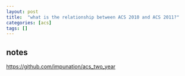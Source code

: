 ```yaml
---
layout: post
title:  "what is the relationship between ACS 2010 and ACS 2011?"
categories: [acs]
tags: []
---
```


## notes

https://github.com/impunation/acs_two_year